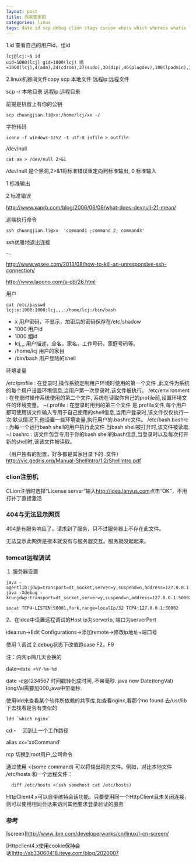 ```yaml
---
layout: post
title: 尚未安家的
categories: linux
tags: date id scp debug clion ctags cscope whois which whereis whatis ldd screen sublime
---
```


1.id
查看自己的用户id，组id

    lcj@lcj:~$ id
    uid=1000(lcj) gid=1000(lcj) 组=1000(lcj),4(adm),24(cdrom),27(sudo),30(dip),46(plugdev),108(lpadmin),124(sambashare),129(docker)

2.linux机器间文件copy
scp 本地文件 远程ip:远程文件

scp  -r 本地目录 远程ip:远程目录

前提是机器上有你的公钥

    scp chuangjian.li@xx:/home/lcj/xx ~/

字符转码

    iconv -f windows-1252 -t utf-8 infile > outfile

/dev/null

    cat aa > /dev/null 2>&1

/dev/null 是个黑洞,2>&1将标准错误重定向到标准输出,
0 标准输入

1 标准输出

2 标准错误

http://www.xaprb.com/blog/2006/06/06/what-does-devnull-21-mean/

远端执行命令

    ssh chuangjian.li@xx  'command1 ;command 2; command3'
    
ssh优雅地退出连接

`~.`

<http://www.vpsee.com/2013/08/how-to-kill-an-unresponsive-ssh-connection/>

http://www.laoono.com/s-db/26.html

用户

    cat /etc/passwd
    lcj:x:1000:1000:lcj,,,:/home/lcj:/bin/bash

*    x         用户密码，不显示，加密后的密码保存在/etc/shadow
*    1000      用户id
*    1000      组id
*    lcj,,,    用户描述，全名，家名，工作号码，家庭号码等。
*    /home/lcj 用户的家目
*    /bin/bash 用户登陆的shell

环境变量

/etc/profile : 在登录时,操作系统定制用户环境时使用的第一个文件 ,此文件为系统的每个用户设置环境信息,当用户第一次登录时,该文件被执行。
/etc/environment : 在登录时操作系统使用的第二个文件, 系统在读取你自己的profile前,设置环境文件的环境变量。
~/.profile :  在登录时用到的第三个文件 是.profile文件,每个用户都可使用该文件输入专用于自己使用的shell信息,当用户登录时,该文件仅仅执行一次!默认情况下,他设置一些环境变量,执行用户的.bashrc文件。
/etc/bash.bashrc : 为每一个运行bash shell的用户执行此文件.当bash shell被打开时,该文件被读取.
~/.bashrc : 该文件包含专用于你的bash shell的bash信息,当登录时以及每次打开新的shell时,该该文件被读取。

（用户独有的配置，好多都是其家目录下的    .文件）
http://vic.gedris.org/Manual-ShellIntro/1.2/ShellIntro.pdf

### clion注册机
CLion注册时选择“License server”输入<http://idea.lanyus.com>点击“OK”，不用打补丁直接激活


### 404与无法显示网页
404是有服务响应了，请求到了服务，只不过服务器上不存在此文件。

无法显示此网页是根本就没有与服务器交互。服务就没起起来。

### tomcat远程调试

１.服务器设置

    java -agentlib:jdwp=transport=dt_socket,server=y,suspend=n,address=127.0.0.1:50002
    java -Xdebug -Xrunjdwp:transport=dt_socket,server=y,suspend=n,address=127.0.0.1:50002

    socat TCP4-LISTEN:50001,fork,range=localIp/32 TCP4:127.0.0.1:50002

2、在idea中设置远程调试的Host ip为serverIp, 端口为serverPort

idea:run->Edit Configurations->添加remote->修改ip地址+端口号

使用
1.调试  2.debug状态下改值跑case      F2，F9

注：内网ip隔几天会换的
    
date=`date +%Y-%m-%d`

date -d@1234567 时间戳转化成时间, 不带毫秒. java new Date(longVal) longVal需要加000,java中带毫秒.

使用ldd来查看某个软件所依赖的共享库,如查看nginx,看那个no found 去/usr/lib下去找看是否有类似的

    ldd `which nginx`

cd - 　回到上一个工作路径

alias xx='xxCommand'

rcp 切换到root用户,公司命令

通过使用 <(some command) 可以将输出视为文件。例如，对比本地文件 /etc/hosts 和一个远程文件：

      diff /etc/hosts <(ssh somehost cat /etc/hosts)

HttpClient4.x可以自带维持会话功能，只要使用同一个HttpClient且未关闭连接，则可以使用相同会话来访问其他要求登录验证的服务

###  参考

[screen]<http://www.ibm.com/developerworks/cn/linux/l-cn-screen/>

[Httpclient4.x使用cookie保持会话]<http://sb33060418.iteye.com/blog/2020007>
